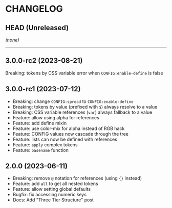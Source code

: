 CHANGELOG
=========

## HEAD (Unreleased)
_(none)_

---

## 3.0.0-rc2 (2023-08-21)
Breaking: tokens by CSS variable error when `CONFIG:enable-define` is false

## 3.0.0-rc1 (2023-07-12)
* Breaking: change `CONFIG:spread` to `CONFIG:enable-define`
* Breaking: tokens by value (prefixed with `$`) always resolve to a value
* Breaking: CSS variable references (`var`) always fallback to a value
* Feature: allow using alpha for references
* Feature: add define mixin
* Feature: use color-mix for alpha instead of RGB hack
* Feature: CONFIG values now cascade through the tree
* Feature: lists can now be defined with references
* Feature: `apply` complex tokens
* Feature: `basename` function

## 2.0.0 (2023-06-11)

* Breaking: remove `@` notation for references (using `{}` instead)
* Feature: add `all` to get all nested tokens
* Feature: allow setting global defaults
* Bugfix: fix accessing numeric keys
* Docs: Add "Three Tier Structure" post

